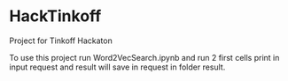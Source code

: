 # HackTinkoff
Project for Tinkoff Hackaton

To use this project run Word2VecSearch.ipynb and run 2 first cells print in input request and result will save in request in folder result.
